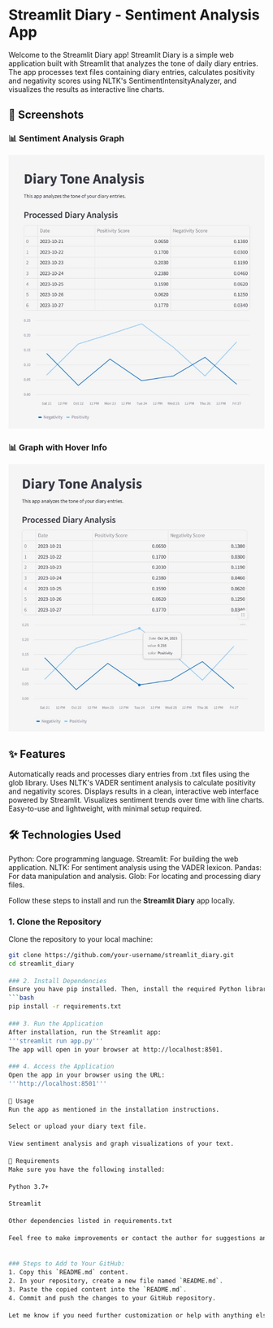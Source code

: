 # Streamlit Diary - Sentiment Analysis App

Welcome to the Streamlit Diary app! Streamlit Diary is a simple web application built with Streamlit that analyzes the tone of daily diary entries. The app processes text files containing diary entries, calculates positivity and negativity scores using NLTK's SentimentIntensityAnalyzer, and visualizes the results as interactive line charts.

## 📸 Screenshots

### 📊 Sentiment Analysis Graph  
![Sentiment Analysis](https://raw.githubusercontent.com/SorinaO/streamlit_diary/master/Diary_Tone_Analysis1.jpg)

### 📊 Graph with Hover Info  
![File Selection](https://raw.githubusercontent.com/SorinaO/streamlit_diary/master/Diary_Tone_Analysis2.jpg)

## ✨ Features

Automatically reads and processes diary entries from .txt files using the glob library.
Uses NLTK's VADER sentiment analysis to calculate positivity and negativity scores.
Displays results in a clean, interactive web interface powered by Streamlit.
Visualizes sentiment trends over time with line charts.
Easy-to-use and lightweight, with minimal setup required.

## 🛠️ Technologies Used

Python: Core programming language.
Streamlit: For building the web application.
NLTK: For sentiment analysis using the VADER lexicon.
Pandas: For data manipulation and analysis.
Glob: For locating and processing diary files.

Follow these steps to install and run the **Streamlit Diary** app locally.

### 1. Clone the Repository

Clone the repository to your local machine:

```bash
git clone https://github.com/your-username/streamlit_diary.git
cd streamlit_diary

### 2. Install Dependencies
Ensure you have pip installed. Then, install the required Python libraries:
```bash
pip install -r requirements.txt

### 3. Run the Application
After installation, run the Streamlit app:
'''streamlit run app.py'''
The app will open in your browser at http://localhost:8501.

### 4. Access the Application
Open the app in your browser using the URL:
'''http://localhost:8501'''

📝 Usage
Run the app as mentioned in the installation instructions.

Select or upload your diary text file.

View sentiment analysis and graph visualizations of your text.

📄 Requirements
Make sure you have the following installed:

Python 3.7+

Streamlit

Other dependencies listed in requirements.txt

Feel free to make improvements or contact the author for suggestions and contributions.


### Steps to Add to Your GitHub:
1. Copy this `README.md` content.
2. In your repository, create a new file named `README.md`.
3. Paste the copied content into the `README.md`.
4. Commit and push the changes to your GitHub repository.

Let me know if you need further customization or help with anything else!




